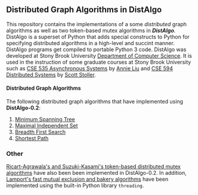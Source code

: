 Distributed Graph Algorithms in DistAlgo
----------------------------------------
This repository contains the implementations of a some _distributed_ graph algorithms as well as two token-based mutex algorithms in ***DistAlgo***. DistAlgo is a superset of Python that adds special constructs to Python for specifying distributed algorithms in a high-level and succint manner. DistAlgo programs get compiled to portable Python 3 code. DistAlgo was developed at Stony Brook University [Department of Computer Science](http://www.cs.sunysb.edu/). It is used in the instruction of some graduate courses at Stony Brook University such as [CSE 535 Asynchronous Systems](http://www.cs.stonybrook.edu/~liu/cse535/) by [Annie Liu](http://www.cs.sunysb.edu/~liu/) and [CSE 594 Distributed Systems](http://www.cs.sunysb.edu/~stoller/cse594/) by [Scott Stoller](http://www.cs.sunysb.edu/~stoller/).

#### Distributed Graph Algorithms
The following distributed graph algorithms that have implemented using **DistAlgo-0.2**:
1. [Minimum Spanning Tree](https://github.com/arjungmenon/Distributed-Graph-Algorithms/tree/master/Minimum-Spanning-Tree)
2. [Maximal Independent Set](https://github.com/arjungmenon/Distributed-Graph-Algorithms/tree/master/Maximal-Independent-Set)
3. [Breadth First Search](https://github.com/arjungmenon/Distributed-Graph-Algorithms/tree/master/Breadth-First-Search)
4. [Shortest Path](https://github.com/arjungmenon/Distributed-Graph-Algorithms/tree/master/ShortestPath)

### Other
[Ricart-Agrawala's and Suzuki-Kasami's token-based distributed mutex algorithms](https://github.com/arjungmenon/Distributed-Graph-Algorithms/tree/master/DistributedMutex) have also been been implemented in DistAlgo-0.2. In addition, [Lamport's fast mutual exclusion and bakery algorithms](https://github.com/arjungmenon/Distributed-Graph-Algorithms/tree/master/ConcurrentMutex) have been implemented using the built-in Python library `threading`.
